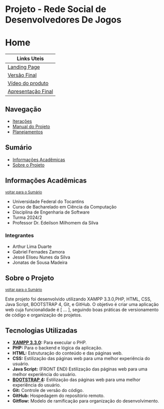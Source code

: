 ﻿# Projeto - Rede Social de Desenvolvedores De Jogos
# Home

| Links Uteis                                                                                |
|------------------------------------------------------------------------------------------- |
| [Landing Page](https://arthutstuts96.github.io/Gamyx-Landing-Page/) |
| [Versão Final](https://github.com/jessilver/Engenharia-de-Software-Gamyx/releases/tag/v5.0.2) |
| [Vídeo do produto](https://drive.google.com/file/d/1zzN2Ed74XRvOIn-9uZmIOCYmXdEWzvmk/view) | 
| [Apresentação Final](https://fuft-my.sharepoint.com/:p:/g/personal/jesse_nunes_uft_edu_br/EWKpkAIQMEJFirf7LtkoJvQBIGge_F9WXQlFviGslJsraw?e=hVXePc) |

## Navegação

- [Iterações](https://github.com/jessilver/Engenharia-de-Software-Gamyx/blob/docs/readme/iteracoes.md)
- [Manual do Projeto](https://github.com/jessilver/Engenharia-de-Software-Gamyx/blob/docs/readme/manual_do_projeto.md)
- [Planejamentos](https://github.com/jessilver/Engenharia-de-Software-Gamyx/blob/docs/readme/planejamentos.md)

## Sumário

- [Informações Acadêmicas](#Informações-Acadêmicas)
- [Sobre o Projeto](#sobre-o-projeto)

## Informações Acadêmicas
<small>[voltar para o Sumário](#Sumário)</small><br>

- Universidade Federal do Tocantins
- Curso de Bacharelado em Ciência da Computação
- Disciplina de Engenharia de Software
- Turma 2024/2
- Professor Dr. Edeilson Milhomem da Silva

### Integrantes
- Arthur Lima Duarte
- Gabriel Fernades Zamora
- Jessé Eliseu Nunes da Silva
- Jonatas de Sousa Madeira

## Sobre o Projeto
<small>[voltar para o Sumário](#Sumário)</small><br>

Este projeto foi desenvolvido utilizando XAMPP 3.3.0,PHP, HTML, CSS, Java Script, BOOTSTRAP 4, Git, e GitHub. O objetivo é criar uma aplicação web cuja funcionalidade é [ ... ], seguindo boas práticas de versionamento de código e organização de projetos.

## Tecnologias Utilizadas

- **[XAMPP 3.3.0](https://www.djangoproject.com/start/):** Para execular o PHP.
- **PHP:** Para o backend e lógica da aplicação.
- **HTML:** Estruturação do conteúdo e das páginas web.
- **CSS:** Estilização das páginas web para uma melhor experiência do usuário.
- **Java Script:** (FRONT END) Estilização das páginas web para uma melhor experiência do usuário.
- **[BOOTSTRAP 4](https://getbootstrap.com/docs/4.0/getting-started/introduction/):** Estilização das páginas web para uma melhor experiência do usuário.
- **Git:** Controle de versão do código.
- **GitHub:** Hospedagem do repositório remoto.
- **Gitflow:** Modelo de ramificação para organização do desenvolvimento. 
